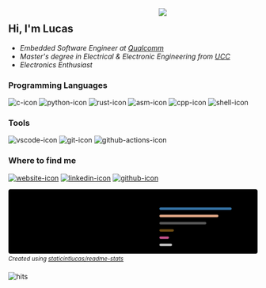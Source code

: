 <image align="right" width="200" src="https://media.giphy.com/media/VFrIuwfaJBc65q5suY/source.gif">

## Hi, I'm Lucas

- *Embedded Software Engineer at [Qualcomm]*
- *Master's degree in Electrical & Electronic Engineering from [UCC]*
- *Electronics Enthusiast*

### Programming Languages

![c-icon]
![python-icon]
![rust-icon]
![asm-icon]
![cpp-icon]
![shell-icon]

### Tools

![vscode-icon]
![git-icon]
![github-actions-icon]

### Where to find me

[![website-icon]][website]
[![linkedin-icon]][linkedin]
[![github-icon]][github]

[![github-stats]][stats-repo]\
<sup>*Created using [staticintlucas/readme-stats][stats-repo]*</sup>

![hits]

<!-- Links -->

[qualcomm]: https://www.qualcomm.com/
[ucc]: https://www.ucc.ie/

[website]: https://lucasjansen.me
[linkedin]: https://www.linkedin.com/in/ljansen0
[github]: https://github.com/staticintlucas
[stats-repo]: https://github.com/staticintlucas/readme-stats

<!-- Images -->

[github-stats]: https://github.com/staticintlucas/readme-stats/blob/main/output/stats.svg

<!-- Icons -->

[c-icon]: https://img.shields.io/badge/c-%2300599C.svg?style=for-the-badge&logo=c&logoColor=white
[python-icon]: https://img.shields.io/badge/python-%2314354C.svg?style=for-the-badge&logo=python&logoColor=white
[rust-icon]: https://img.shields.io/badge/rust-%23000000.svg?style=for-the-badge&logo=rust&logoColor=white
[asm-icon]: https://img.shields.io/badge/assembly-%23bb4444.svg?style=for-the-badge
[cpp-icon]: https://img.shields.io/badge/c++-%2300599C.svg?style=for-the-badge&logo=c%2B%2B&logoColor=white
[shell-icon]: https://img.shields.io/badge/shell_script-%23121011.svg?style=for-the-badge&logo=gnu-bash&logoColor=white

[vscode-icon]: https://img.shields.io/badge/VisualStudioCode-0078d7.svg?style=for-the-badge&logo=visual-studio-code&logoColor=white
[git-icon]: https://img.shields.io/badge/git-%23F05033.svg?style=for-the-badge&logo=git&logoColor=white
[github-actions-icon]: https://img.shields.io/badge/githubactions-%232671E5.svg?style=for-the-badge&logo=githubactions&logoColor=white

[linkedin-icon]: https://img.shields.io/badge/linkedin-%230077B5.svg?style=for-the-badge&logo=linkedin&logoColor=white
[website-icon]: https://img.shields.io/badge/website-%23417c8c.svg?style=for-the-badge&logo=data:image/svg+xml;base64,PHN2ZyByb2xlPSJpbWciIHZpZXdCb3g9IjAgMCAxNCAxNCIgeG1sbnM9Imh0dHA6Ly93d3cudzMub3JnLzIwMDAvc3ZnIiBmaWxsPSIjZmZmZmZmIj48cGF0aCBkPSJNMCAwdjE0aDE0di0xNHpNMS41IDVoMi41bDAgNS41YzAgMC43NSAwLjUgMC43NSAxLjUgMC41bDAuMyAwLjhjLTEuMyAwLjQ1LTIuOCAwLjQ1LTIuOC0xLjN2LTQuNWgtMS41eiIvPjwvc3ZnPg==
[github-icon]: https://img.shields.io/badge/github-%23121011.svg?style=for-the-badge&logo=github&logoColor=white

[hits]: http://visitor-badge-reloaded.herokuapp.com/badge?page_id=staticintlucas.staticintlucas&text=Page_Views&style=for-the-badge&non-unique=true
